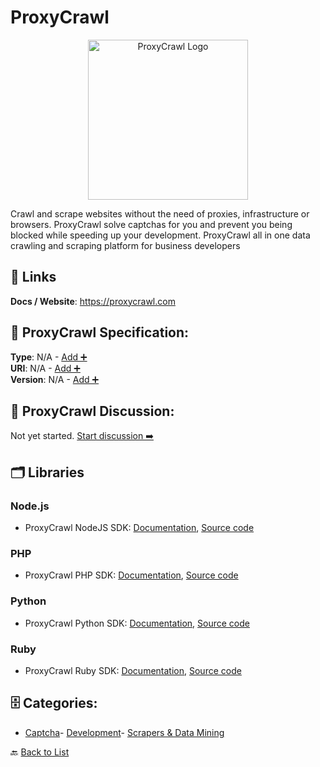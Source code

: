 # ProxyCrawl
<p align="center">
    <img width="256" src="https://raw.githubusercontent.com/apis-list/apis-list/main/apis/proxycrawl/logo_256x256.png" alt="ProxyCrawl Logo"/>
</p>
Crawl and scrape websites without the need of proxies, infrastructure or browsers. ProxyCrawl solve captchas for you and prevent you being blocked while speeding up your development. ProxyCrawl all in one data crawling and scraping platform for business developers

##  🔗 Links
**Docs / Website**: https://proxycrawl.com

## 🧬 ProxyCrawl Specification:
**Type**: N/A - [Add ➕](https://github.com/apis-list/apis-list/edit/main/apis.yaml#L15809)  
**URI**: N/A - [Add ➕](https://github.com/apis-list/apis-list/edit/main/apis.yaml#L15809)  
**Version**: N/A - [Add ➕](https://github.com/apis-list/apis-list/edit/main/apis.yaml#L15809)

## 💬 ProxyCrawl Discussion:
Not yet started. [Start discussion ➡️](https://github.com/apis-list/apis-list/discussions/new)

## 🗂️ Libraries
### Node.js
- ProxyCrawl NodeJS SDK: [Documentation](https://www.npmjs.com/package/proxycrawl), [Source code](https://github.com/proxycrawl/proxycrawl-node)
### PHP
- ProxyCrawl PHP SDK: [Documentation](https://github.com/proxycrawl/proxycrawl-php), [Source code](https://packagist.org/packages/proxycrawl/proxycrawl)
### Python
- ProxyCrawl Python SDK: [Documentation](https://github.com/proxycrawl/proxycrawl-python), [Source code](https://pypi.org/project/proxycrawl/)
### Ruby
- ProxyCrawl Ruby SDK: [Documentation](https://rubygems.org/gems/proxycrawl), [Source code](https://github.com/proxycrawl/proxycrawl-ruby/)


## 🗄️ Categories:
- [Captcha](https://github.com/apis-list/apis-list#captcha-)- [Development](https://github.com/apis-list/apis-list#development-)- [Scrapers & Data Mining](https://github.com/apis-list/apis-list#scrapers--data-mining-)

🔙  [Back to List](https://github.com/apis-list/apis-list)
